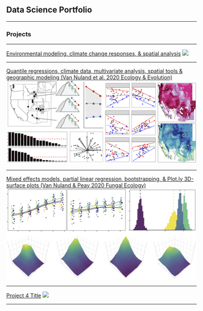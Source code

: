 ## Data Science Portfolio

---

### Projects

---

[Environmental modeling, climate change responses, & spatial analysis](http://example.com/)
<img src="images/dummy_thumbnail.jpg?raw=true"/>

---

[Quantile regressions, climate data, multivariate analysis, spatial tools & geographic modeling (Van Nuland et al. 2020 Ecology & Evolution)](/TraitClimate_page.md)
<img src="images/Trait_range_fig2.png?raw=true"/>

---

[Mixed effects models, partial linear regression, bootstrapping, & Plot.ly 3D-surface plots (Van Nuland & Peay 2020 Fungal Ecology)](https://mvannuland.github.io/pinus_myc_page/)
<img src="images/PinucMyc_coverfig.png?raw=true"/>

---

[Project 4 Title](http://example.com/)
<img src="images/dummy_thumbnail.jpg?raw=true"/>

---
